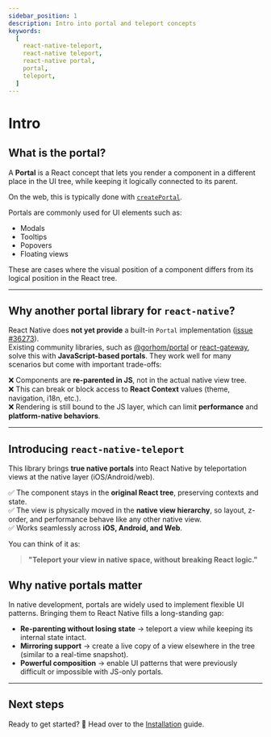 ```yaml
---
sidebar_position: 1
description: Intro into portal and teleport concepts
keywords:
  [
    react-native-teleport,
    react-native teleport,
    react-native portal,
    portal,
    teleport,
  ]
---
```


# Intro

## What is the portal?

A **Portal** is a React concept that lets you render a component in a different place in the UI tree, while keeping it logically connected to its parent.

On the web, this is typically done with [`createPortal`](https://react.dev/reference/react-dom/createPortal).

Portals are commonly used for UI elements such as:

- Modals
- Tooltips
- Popovers
- Floating views

These are cases where the visual position of a component differs from its logical position in the React tree.

---

## Why another portal library for `react-native`?

React Native does **not yet provide** a built-in `Portal` implementation ([issue #36273](https://github.com/facebook/react-native/issues/36273)).  
Existing community libraries, such as [@gorhom/portal](https://github.com/gorhom/react-native-portal) or [react-gateway](https://github.com/cloudflare/react-gateway), solve this with **JavaScript-based portals**. They work well for many scenarios but come with important trade-offs:

❌ Components are **re-parented in JS**, not in the actual native view tree.  
❌ This can break or block access to **React Context** values (theme, navigation, i18n, etc.).  
❌ Rendering is still bound to the JS layer, which can limit **performance** and **platform-native behaviors**.

---

## Introducing `react-native-teleport`

This library brings **true native portals** into React Native by teleportation views at the native layer (iOS/Android/web).

✅ The component stays in the **original React tree**, preserving contexts and state.  
✅ The view is physically moved in the **native view hierarchy**, so layout, z-order, and performance behave like any other native view.  
✅ Works seamlessly across **iOS, Android, and Web**.

You can think of it as:

> **"Teleport your view in native space, without breaking React logic."**

## Why native portals matter

In native development, portals are widely used to implement flexible UI patterns. Bringing them to React Native fills a long-standing gap:

- **Re-parenting without losing state** → teleport a view while keeping its internal state intact.
- **Mirroring support** → create a live copy of a view elsewhere in the tree (similar to a real-time snapshot).
- **Powerful composition** → enable UI patterns that were previously difficult or impossible with JS-only portals.

---

## Next steps

Ready to get started? 🚀 Head over to the [Installation](installation) guide.
